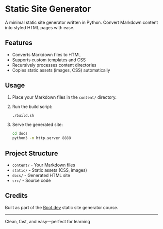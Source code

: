 # Static Site Generator

A minimal static site generator written in Python. Convert Markdown content into styled HTML pages with ease.

## Features

- Converts Markdown files to HTML
- Supports custom templates and CSS
- Recursively processes content directories
- Copies static assets (images, CSS) automatically

## Usage

1. Place your Markdown files in the `content/` directory.
2. Run the build script:

   ```sh
   ./build.sh
   ```

3. Serve the generated site:

   ```sh
   cd docs
   python3 -m http.server 8888
   ```

## Project Structure

- `content/` - Your Markdown files
- `static/` - Static assets (CSS, images)
- `docs/` - Generated HTML site
- `src/` - Source code

## Credits

Built as part of the [Boot.dev](https://www.boot.dev/courses/build-static-site-generator-python) static site generator course.

---

Clean, fast, and easy—perfect for learning
